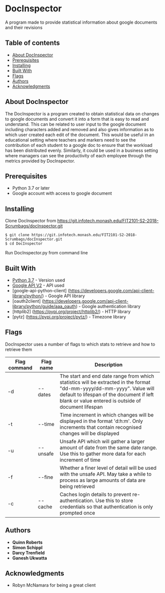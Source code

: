 # DocInspector

A program made to provide statistical information about google documents and their revisions

## Table of contents 
* [About DocInspector](#about)
* [Prerequisites](#prereq)
* [Installing](#install)
* [Built With](#built)
* [Flags](#flags)
* [Authors](#authors)
* [Acknowledgments](#acknowledgements)
<a name="about"></a>

## About DocInspector 

The DocInspector is a program created to obtain statistical data on changes to google documents and convert it into a form that is easy to read and understand. This can be related to user input to the google document including characters added and removed and also gives information as to which user created each edit of the document. This would be useful in an educational setting where teachers and markers need to see the contribution of each student to a google doc to ensure that the workload has been distributed evenly. Similarly, it could be used in a business setting where managers can see the productivity of each employee through the metrics provided by DocInspector.
<a name="prereq"></a>

## Prerequisites 

- Python 3.7 or later 
- Google account with access to google document
<a name="install"></a>

## Installing 

Clone DocInspector from https://git.infotech.monash.edu/FIT2101-S2-2018-Scrumbags/docInspector.git

```
$ git clone https://git.infotech.monash.edu/FIT2101-S2-2018-Scrumbags/docInspector.git
$ cd DocInspector
```

Run DocInspector.py from command line 
<a name="built"></a>

## Built With 

* [Python 3.7](https://www.python.org/downloads/release/python-370/) - Version used  
* [Google API V2](https://developers.google.com/drive/api/v2/reference/) - API used
* [google-api-python-client] (https://developers.google.com/api-client-library/python/) - Google API library
* [oauth2client] (https://developers.google.com/api-client-library/python/guide/aaa_oauth) - Google authentication library
* [httplib2] (https://pypi.org/project/httplib2/) - HTTP library 
* [pytz] (https://pypi.org/project/pytz/) - Timezone library 
<a name="flags"></a>

## Flags 

DocInspector uses a number of flags to which stats to retrieve and how to retrieve them 

| Flag command |   Flag name   | Description | 
| --- | --- | --- |
| -d | --dates | The start and end date range from which statistics will be extracted in the format "dd-mm-yyyy/dd-mm-yyyy". Value will default to lifespan of the document if left blank or value entered is outside of document lifespan |
| -t | --time | Time increment in which changes will be displayed in the format 'd:h:m'. Only increments that contain recognised changes will be displayed |
| -u | --unsafe | Unsafe API which will gather a larger amount of date from the same date range. Use this to gather more data for each increment of time |
| -f | --fine | Whether a finer level of detail will be used with the unsafe API. May take a while to process as large amounts of data are being retrieved |
| -c | --cache | Caches login details to prevent re-authentication. Use this to store credentials so that authentication is only prompted once |
<a name="authors"></a>

## Authors <a name="authors"></a>

* **Quinn Roberts**
* **Simon Schippl**
* **Darcy Trenfield**
* **Ganesh Ukwatta**
<a name="acknowledgements"></a>
 
## Acknowledgments 

* Robyn McNamara for being a great client

